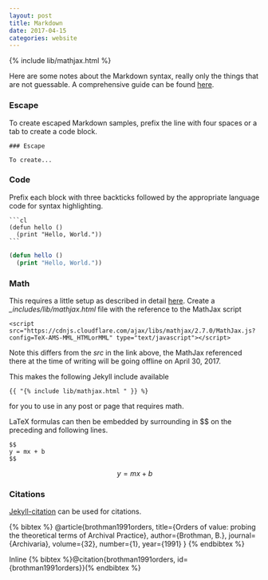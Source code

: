 ```yaml
---
layout: post
title: Markdown
date: 2017-04-15
categories: website
---
```


{% include lib/mathjax.html %}

Here are some notes about the Markdown syntax, really only the things that are not guessable.  A comprehensive guide can be found [here](https://daringfireball.net/projects/markdown/).

### Escape

To create escaped Markdown samples, prefix the line with four spaces or a tab to create a code block.

    ### Escape

    To create...

### Code

Prefix each block with three backticks followed by the appropriate language code for syntax highlighting.

    ```cl
    (defun hello ()
      (print "Hello, World."))
    ```

```cl
(defun hello ()
  (print "Hello, World."))
```

### Math

This requires a little setup as described in detail [here](http://g14n.info/2014/09/math-on-github-pages/). Create a *_includes/lib/mathjax.html* file with the reference to the MathJax script

    <script src="https://cdnjs.cloudflare.com/ajax/libs/mathjax/2.7.0/MathJax.js?config=TeX-AMS-MML_HTMLorMML" type="text/javascript"></script>

Note this differs from the *src* in the link above, the MathJax referenced there at the time of writing will be going offline on April 30, 2017.  

This makes the following Jekyll include available

    {{ "{% include lib/mathjax.html " }} %}

for you to use in any post or page that requires math.

LaTeX formulas can then be embedded by surrounding in $$ on the preceding and following lines.

    $$
    y = mx + b 
    $$

$$
y = mx + b 
$$

### Citations

[Jekyll-citation](https://github.com/archome/jekyll-citation) can be used for citations.  

{% bibtex %}
@article{brothman1991orders,
  title={Orders of value: probing the theoretical terms of Archival Practice},
  author={Brothman, B.},
  journal={Archivaria},
  volume={32},
  number={1},
  year={1991}
}
{% endbibtex %}

Inline {% bibtex %}@citation{brothman1991orders, id={brothman1991orders}}(% endbibtex %}

```latex
```



